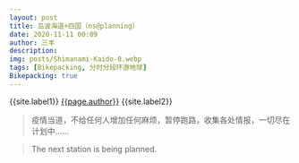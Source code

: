 ```yaml
---
layout: post
title: 岛波海道+四国（ns@planning）
date: 2020-11-11 00:09
author: 三丰
description:
img: posts/Shimanami-Kaido-0.webp
tags: [Bikepacking, 分时分段环游地球]
Bikepacking: true
---
```

{{site.label1}} <a href="/about">{{page.author}}</a> {{site.label2}}

> 疫情当道，不给任何人增加任何麻烦，暂停跑路，收集各处情报，一切尽在计划中……

> The next station is being planned.

